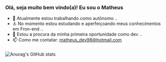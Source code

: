 ### Olá, seja muito bem vindo(a)! Eu sou o Matheus


- 🚩 Atualmente estou trabalhando como autônomo ..
- ⚓ No momento estou estudando e aperfeiçoando meus conhecimentos em Fron-end ..
- 🚀 Estou a procura da minha primeira oportunidade como dev ..
- 📫 Como me contatar: matheus_dev98@hotmail.com


###

![Anurag's GitHub stats](https://github-readme-stats.vercel.app/api?username=matheus0902&show_icons=true&theme=merko)



